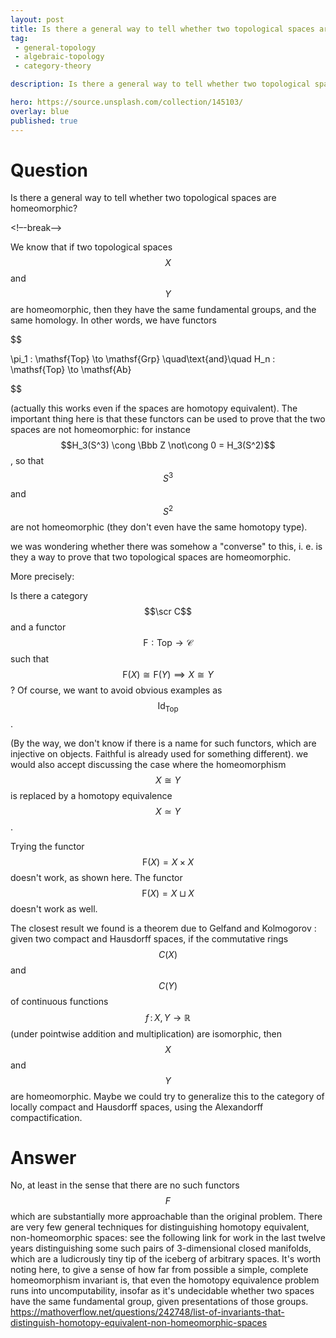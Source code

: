 ```yaml
---
layout: post
title: Is there a general way to tell whether two topological spaces are homeomorphic
tag:
 - general-topology
 - algebraic-topology
 - category-theory

description: Is there a general way to tell whether two topological spaces are homeomorphic

hero: https://source.unsplash.com/collection/145103/
overlay: blue 
published: true
---
```


# Question 

Is there a general way to tell whether two topological spaces are homeomorphic?

<!–-break-–>


We know that if two topological spaces $$X$$ and $$Y$$ are homeomorphic, then they have the same fundamental groups, and the same homology.
 In other words, we have functors


$$

\pi_1 : \mathsf{Top} \to \mathsf{Grp} \quad\text{and}\quad H_n : \mathsf{Top} \to \mathsf{Ab}

$$


(actually this works even if the spaces are homotopy equivalent).
 The important thing here is that these functors can be used to prove that the two spaces are not homeomorphic: for instance $$H_3(S^3) \cong \Bbb Z \not\cong 0 = H_3(S^2)$$, so that $$S^3$$ and $$S^2$$ are not homeomorphic (they don't even have the same homotopy type).

we was wondering whether there was somehow a "converse" to this, i.
e.
 is they a way to prove that two topological spaces are homeomorphic.

More precisely:

Is there a category $$\scr C$$ and a functor $$\mathsf F : \mathsf{Top} \to \mathscr C$$ such that $$\mathsf F(X) \cong \mathsf F(Y) \implies X \cong Y$$ ? Of course, we want to avoid obvious examples as $$\mathsf{Id_{Top}}$$ .


(By the way, we don't know if there is a name for such functors, which are injective on objects.
 Faithful is already used for something different).
 we would also accept discussing the case where the homeomorphism $$ X \cong Y$$ is replaced by a homotopy equivalence $$X \simeq Y$$.

Trying the functor $$\mathsf F(X) = X \times X$$ doesn't work, as shown here.
 The functor $$\mathsf F(X) = X \sqcup X$$doesn't work as well.

The closest result we found is a theorem due to Gelfand and Kolmogorov : given two compact and Hausdorff spaces, if the commutative rings $$C(X)$$ and $$C(Y)$$ of continuous functions $$f\,:\,X,Y\rightarrow \mathbb{R}$$ (under pointwise addition and multiplication) are isomorphic, then $$X$$ and $$Y$$ are homeomorphic.
 Maybe we could try to generalize this to the category of locally compact and Hausdorff spaces, using the Alexandorff compactification.


# Answer 


No, at least in the sense that there are no such functors $$F$$ which are substantially more approachable than the original problem. There are very few general techniques for distinguishing homotopy equivalent, non-homeomorphic spaces: see the following link for work in the last twelve years distinguishing some such pairs of 3-dimensional closed manifolds, which are a ludicrously tiny tip of the iceberg of arbitrary spaces. It's worth noting here, to give a sense of how far from possible a simple, complete homeomorphism invariant is, that even the homotopy equivalence problem runs into uncomputability, insofar as it's undecidable whether two spaces have the same fundamental group, given presentations of those groups.
https://mathoverflow.net/questions/242748/list-of-invariants-that-distinguish-homotopy-equivalent-non-homeomorphic-spaces

